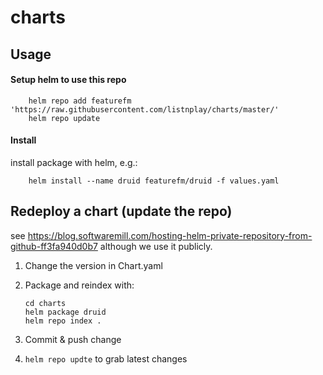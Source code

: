 # charts

## Usage

#### Setup helm to use this repo
        helm repo add featurefm 'https://raw.githubusercontent.com/listnplay/charts/master/'
        helm repo update

#### Install
install package with helm, e.g.:

        helm install --name druid featurefm/druid -f values.yaml
        
   
## Redeploy a chart (update the repo)
 see https://blog.softwaremill.com/hosting-helm-private-repository-from-github-ff3fa940d0b7
 although we use it publicly.
 
 1. Change the version in Chart.yaml
 2. Package and reindex with:
 
        cd charts
        helm package druid
        helm repo index .
 3. Commit & push change
 4. `helm repo updte` to grab latest changes